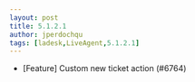 ```yaml
---
layout: post
title: 5.1.2.1
author: jperdochqu
tags: [ladesk,LiveAgent,5.1.2.1]
---
```


- [Feature] Custom new ticket action (#6764)
